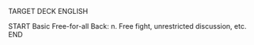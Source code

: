 TARGET DECK
ENGLISH

START
Basic
Free-for-all
Back: n. Free fight, unrestricted discussion, etc.
END
